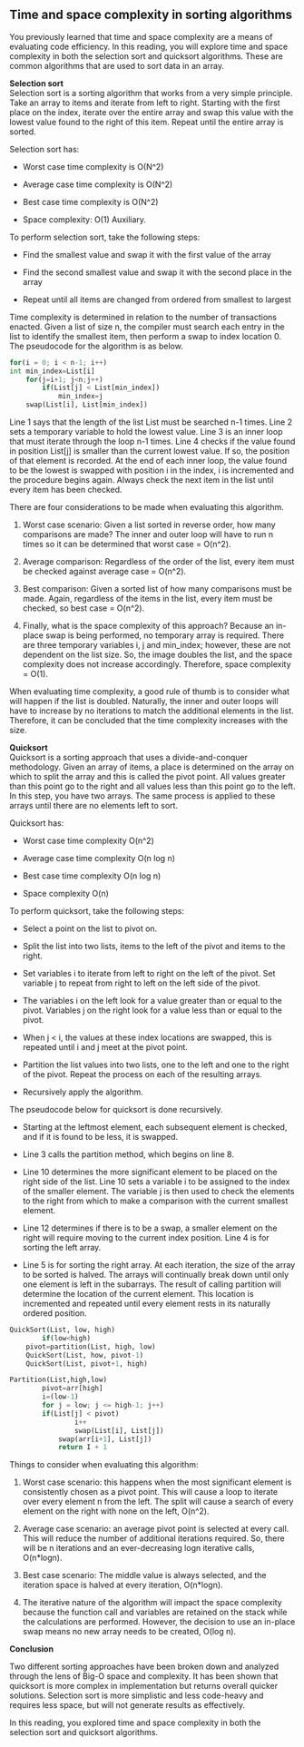 ## Time and space complexity in sorting algorithms
You previously learned that time and space complexity are a means of evaluating code efficiency. In this reading, you will explore time and space complexity in both the selection sort and quicksort algorithms. These are common algorithms that are used to sort data in an array. 

__Selection sort__  
Selection sort is a sorting algorithm that works from a very simple principle. Take an array to items and iterate from left to right. Starting with the first place on the index, iterate over the entire array and swap this value with the lowest value found to the right of this item. Repeat until the entire array is sorted. 

Selection sort has: 

- Worst case time complexity is O(N^2)

- Average case time complexity is O(N^2)

- Best case time complexity is O(N^2)

- Space complexity: O(1) Auxiliary.

To perform selection sort, take the following steps:

- Find the smallest value and swap it with the first value of the array 

- Find the second smallest value and swap it with the second place in the array 

- Repeat until all items are changed from ordered from smallest to largest

Time complexity is determined in relation to the number of transactions enacted. Given a list of size n, the compiler must search each entry in the list to identify the smallest item, then perform a swap to index location 0. The pseudocode for the algorithm is as below. 


```python
for(i = 0; i < n-1; i++)
int min_index=List[i]
    for(j=i+1; j<n;j++)
        if(List[j] < List[min_index])
            min_index=j 
    swap(List[i], List[min_index])
```
Line 1 says that the length of the list List must be searched n-1 times. Line 2 sets a temporary variable to hold the lowest value. Line 3 is an inner loop that must iterate through the loop n-1 times. Line 4 checks if the value found in position List[j] is smaller than the current lowest value. If so, the position of that element is recorded. At the end of each inner loop, the value found to be the lowest is swapped with position i in the index, i is incremented and the procedure begins again. Always check the next item in the list until every item has been checked. 

There are four considerations to be made when evaluating this algorithm. 

1. Worst case scenario: Given a list sorted in reverse order, how many comparisons are made? The inner and outer loop will have to run n times so it can be determined that worst case = O(n^2).

2. Average comparison: Regardless of the order of the list, every item must be checked against average case = O(n^2). 

3. Best comparison: Given a sorted list of how many comparisons must be made. Again, regardless of the items in the list, every item must be checked, so best case = O(n^2).

4. Finally, what is the space complexity of this approach? Because an in-place swap is being performed, no temporary array is required. There are three temporary variables i, j and min_index; however, these are not dependent on the list size. So, the image doubles the list, and the space complexity does not increase accordingly. Therefore, space complexity = O(1). 

When evaluating time complexity, a good rule of thumb is to consider what will happen if the list is doubled. Naturally, the inner and outer loops will have to increase by no iterations to match the additional elements in the list. Therefore, it can be concluded that the time complexity increases with the size. 


__Quicksort__  
Quicksort is a sorting approach that uses a divide-and-conquer methodology. Given an array of items, a place is determined on the array on which to split the array and this is called the pivot point. All values greater than this point go to the right and all values less than this point go to the left. In this step, you have two arrays. The same process is applied to these arrays until there are no elements left to sort. 

Quicksort has: 

- Worst case time complexity O(n^2)

- Average case time complexity O(n log n)

- Best case time complexity O(n log n) 

- Space complexity O(n)


To perform quicksort, take the following steps: 

- Select a point on the list to pivot on. 

- Split the list into two lists, items to the left of the pivot and items to the right. 

- Set variables i to iterate from left to right on the left of the pivot. Set variable j to repeat from right to left on the left side of the pivot.

- The variables i on the left look for a value greater than or equal to the pivot. Variables j on the right look for a value less than or equal to the pivot.  

- When j < i, the values at these index locations are swapped, this is repeated until i and j meet at the pivot point. 

- Partition the list values into two lists, one to the left and one to the right of the pivot. Repeat the process on each of the resulting arrays. 

- Recursively apply the algorithm. 

 

The pseudocode below for quicksort is done recursively.

- Starting at the leftmost element, each subsequent element is checked, and if it is found to be less, it is swapped. 

- Line 3 calls the partition method, which begins on line 8. 

- Line 10 determines the more significant element to be placed on the right side of the list. Line 10 sets a variable i to be assigned to the index of the smaller element. The variable j is then used to check the elements to the right from which to make a comparison with the current smallest element. 

- Line 12 determines if there is to be a swap, a smaller element on the right will require moving to the current index position. Line 4 is for sorting the left array. 

- Line 5 is for sorting the right array. At each iteration, the size of the array to be sorted is halved. The arrays will continually break down until only one element is left in the subarrays. The result of calling partition will determine the location of the current element. This location is incremented and repeated until every element rests in its naturally ordered position.                                                                                   
```python
QuickSort(List, low, high)
        if(low<high) 
	pivot=partition(List, high, low)
	QuickSort(List, how, pivot-1)
	QuickSort(List, pivot+1, high) 

Partition(List,high,low)
        pivot=arr[high]
        i=(low-1)
        for j = low; j <= high-1; j++) 
        if(List[j] < pivot)
                i++
                swap(List[i], List[j]) 
            swap(arr[i+1], List[j]) 
            return I + 1
```

Things to consider when evaluating this algorithm: 

1. Worst case scenario: this happens when the most significant element is consistently chosen as a pivot point. This will cause a loop to iterate over every element n from the left. The split will cause a search of every element on the right with none on the left, O(n^2). 

2. Average case scenario: an average pivot point is selected at every call. This will reduce the number of additional iterations required. So, there will be n iterations and an ever-decreasing logn iterative calls, O(n*logn). 

3. Best case scenario: The middle value is always selected, and the iteration space is halved at every iteration, O(n*logn).

4. The iterative nature of the algorithm will impact the space complexity because the function call and variables are retained on the stack while the calculations are performed. However, the decision to use an in-place swap means no new array needs to be created, O(log n).

__Conclusion__  

Two different sorting approaches have been broken down and analyzed through the lens of Big-O space and complexity. It has been shown that quicksort is more complex in implementation but returns overall quicker solutions. Selection sort is more simplistic and less code-heavy and requires less space, but will not generate results as effectively. 

In this reading, you explored time and space complexity in both the selection sort and quicksort algorithms.
